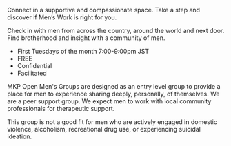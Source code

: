 Connect in a supportive and compassionate space. Take a step and discover if Men’s Work is right for you.

Check in with men from across the country, around the world and next door. Find brotherhood and insight with a community of men.

* First Tuesdays of the month 7:00-9:00pm JST
* FREE
* Confidential
* Facilitated

MKP Open Men's Groups are designed as an entry level group to provide a place for men to experience sharing deeply, personally, of themselves. We are a peer support group. We expect men to work with local community professionals for therapeutic support.

This group is not a good fit for men who are actively engaged in domestic violence, alcoholism, recreational drug use, or experiencing suicidal ideation.